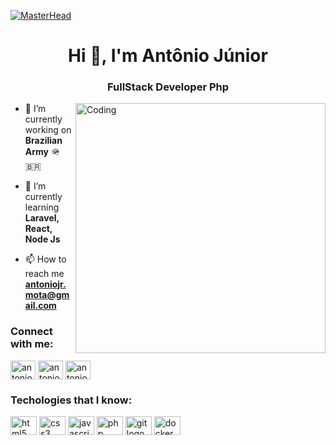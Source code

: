 [![MasterHead](https://developers.giphy.com/branch/master/static/api-512d36c09662682717108a38bbb5c57d.gif)](https://www.linkedin.com/in/antoniojrmota/)
<h1 align="center">Hi 👋, I'm Antônio Júnior</h1>
<h3 align="center">FullStack Developer Php</h3>
<img align="right" alt="Coding" width="400" src="https://cdn.dribbble.com/users/1162077/screenshots/3848914/programmer.gif">

- 🔭 I’m currently working on **Brazilian Army** 🪖🇧🇷

- 🌱 I’m currently learning **Laravel, React, Node Js**

- 📫 How to reach me **antoniojr.mota@gmail.com**

<h3 align="left">Connect with me:</h3>
<p align="left">
<a href="https://twitter.com/antniojrmota" target="_blank"><img align="center" src="https://raw.githubusercontent.com/rahuldkjain/github-profile-readme-generator/master/src/images/icons/Social/twitter.svg" alt="antoniojrmota" height="30" width="40" /></a>
<a href="https://linkedin.com/in/antoniojrmota target="_blank"><img align="center" src="https://raw.githubusercontent.com/rahuldkjain/github-profile-readme-generator/master/src/images/icons/Social/linked-in-alt.svg" alt="antoniojrmota" height="30" width="40" /></a>
<a href="https://instagram.com/antoniojrmota" target="_blank"><img align="center" src="https://raw.githubusercontent.com/rahuldkjain/github-profile-readme-generator/master/src/images/icons/Social/instagram.svg" alt="antoniojrmota" height="30" width="40" /></a>
</p>

<h3 align="left">Techologies that I know:</h3>
<p align="left">
  <img src="https://cdn.jsdelivr.net/gh/devicons/devicon/icons/html5/html5-original.svg" height="30" width="42" alt="html5 logo"/>
    <img src="https://cdn.jsdelivr.net/gh/devicons/devicon/icons/css3/css3-original.svg" height="30" width="42" alt="css3 logo"/>
    <img src="https://cdn.jsdelivr.net/gh/devicons/devicon/icons/javascript/javascript-original.svg" height="30" width="42" alt="javascript logo"/>
    <img src="https://cdn.jsdelivr.net/gh/devicons/devicon/icons/php/php-original.svg" height="30" width="42" alt="php logo"/>
    <img src="https://cdn.jsdelivr.net/gh/devicons/devicon/icons/git/git-original.svg" height="30" width="42" alt="git logo"/>
    <img src="https://cdn.jsdelivr.net/gh/devicons/devicon/icons/docker/docker-original.svg" height="30" width="42" alt="docker logo"/>
</p>
